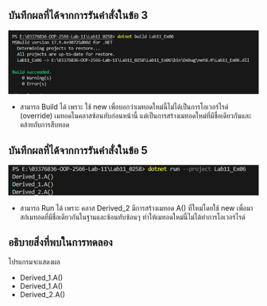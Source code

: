 ## บันทึกผลที่ได้จากการรันคำสั่งในข้อ 3

![pic](/Pictures/pic-15.png)

- สามารถ Build ได้ เพราะ ใช้ new เพื่อบอกว่าเมทอดใหม่นี้ไม่ได้เป็นการโอเวอร์ไรด์ (override) เมทอดในคลาสซ้อนทับก่อนหน้านี้ แต่เป็นการสร้างเมทอดใหม่ที่มีชื่อเดียวกันและคล้ายกับการสืบทอด

## บันทึกผลที่ได้จากการรันคำสั่งในข้อ 5

![pic](/Pictures/pic-16.png)

- สามารถ Run ได้ เพราะ คลาส Derived_2 มีการสร้างเมทอด A() ที่ใหม่โดยใช้ new เพื่อมาสก์เมทอดที่มีชื่อเดียวกันในฐานและซ้อนทับซ้อนๆ ทำให้เมทอดใหม่นี้ไม่ได้ทำการโอเวอร์ไรด์ 

## อธิบายสิ่งที่พบในการทดลอง

โปรแกรมจะแสดงผล 

- Derived_1.A()
- Derived_1.A()
- Derived_2.A()